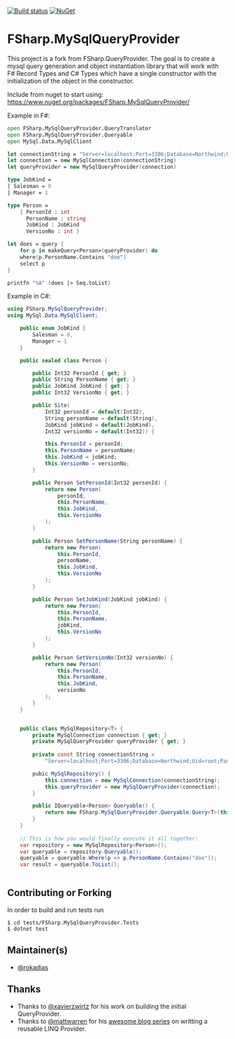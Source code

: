 [![Build status](https://ci.appveyor.com/api/projects/status/38l6kqpx9nfwq7lr/branch/master?svg=true)](https://ci.appveyor.com/project/rokadias/fsharp-mysqlqueryprovider/branch/master)
[![NuGet](https://img.shields.io/nuget/v/FSharp.MySqlQueryProvider.svg)](https://www.nuget.org/packages/FSharp.MySqlQueryProvider/)

# FSharp.MySqlQueryProvider

This project is a fork from FSharp.QueryProvider. The goal is to create a mysql query generation
and object instantiation library that will work with F# Record Types and C# Types which have a single constructor with the initialization of the object in the constructor.

Include from nuget to start using: https://www.nuget.org/packages/FSharp.MySqlQueryProvider/

Example in F#:
```fsharp
open FSharp.MySqlQueryProvider.QueryTranslator
open FSharp.MySqlQueryProvider.Queryable
open MySql.Data.MySqlClient

let connectionString = "Server=localhost;Port=3306;Database=Northwind;Uid=root;Password=password;"
let connection = new MySqlConnection(connectionString)
let queryProvider = new MySqlQueryProvider(connection)

type JobKind =
| Salesman = 0
| Manager = 1

type Person =
    { PersonId : int
      PersonName : string
      JobKind : JobKind
      VersionNo : int }

let does = query {
    for p in makeQuery<Person>(queryProvider) do
    where(p.PersonName.Contains "doe")
    select p
}

printfn "%A" (does |> Seq.toList)
```

Example in C#:
```csharp
using FSharp.MySqlQueryProvider;
using MySql.Data.MySqlClient;

    public enum JobKind {
        Salesman = 0,
        Manager = 1
    }

    public sealed class Person {

        public Int32 PersonId { get; }
        public String PersonName { get; }
        public JobKind JobKind { get; }
        public Int32 VersionNo { get; }

        public Site(
            Int32 personId = default(Int32),
            String personName = default(String),
            JobKind jobKind = default(JobKind),
            Int32 versionNo = default(Int32)) {

            this.PersonId = personId;
            this.PersonName = personName;
            this.JobKind = jobKind;
            this.VersionNo = versionNo;
        }

        public Person SetPersonId(Int32 personId) {
            return new Person(
                personId,
                this.PersonName,
                this.JobKind,
                this.VersionNo
            );
        }

        public Person SetPersonName(String personName) {
            return new Person(
                this.PersonId,
                personName,
                this.JobKind,
                this.VersionNo
            );
        }

        public Person SetJobKind(JobKind jobKind) {
            return new Person(
                this.PersonId,
                this.PersonName,
                jobKind,
                this.VersionNo
            );
        }

        public Person SetVersionNo(Int32 versionNo) {
            return new Person(
                this.PersonId,
                this.PersonName,
                this.JobKind,
                versionNo
            );
        }
    }


    public class MySqlRepository<T> {
        private MySqlConnection connection { get; }
        private MySqlQueryProvider queryProvider { get; }
        
        private const String connectionString = 
            "Server=localhost;Port=3306;Database=Northwind;Uid=root;Password=password;";

        pubic MySqlRepository() {
            this.connection = new MySqlConnection(connectionString);
            this.queryProvider = new MySqlQueryProvider(connection);
        }

        public IQueryable<Person> Queryable() {
            return new FSharp.MySqlQueryProvider.Queryable.Query<T>(this.queryProvider);
        }
    }
    
    // This is how you would finally execute it all together:
    var repository = new MySqlRepository<Person>();
    var queryable = repository.Queryable();
    queryable = queryable.Where(p => p.PersonName.Contains("doe"));
    var result = queryable.ToList();
    
```


## Contributing or Forking

In order to build and run tests run

    $ cd tests/FSharp.MySqlQueryProvider.Tests
    $ dotnet test

## Maintainer(s)

- [@rokadias](https://github.com/rokadias)

## Thanks
- Thanks to [@xavierzwirtz](https://github.com/xavierzwirtz) for his work on building the initial QueryProvider.
- Thanks to [@mattwarren](https://github.com/mattwarren) for his [awesome blog series](http://blogs.msdn.com/b/mattwar/archive/2008/11/18/linq-links.aspx) on writting a reusable LINQ Provider.
